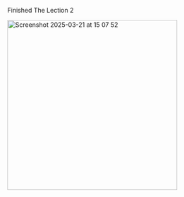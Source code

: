 Finished The Lection 2

<img width="385" alt="Screenshot 2025-03-21 at 15 07 52" src="https://github.com/user-attachments/assets/81241452-dbdb-416c-b5d8-ffce2f528d37" />
